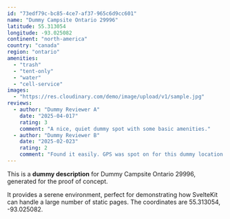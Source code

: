 ```yaml
---
id: "73edf79c-bc85-4ce7-af37-965c6d9cc601"
name: "Dummy Campsite Ontario 29996"
latitude: 55.313054
longitude: -93.025082
continent: "north-america"
country: "canada"
region: "ontario"
amenities:
  - "trash"
  - "tent-only"
  - "water"
  - "cell-service"
images:
  - "https://res.cloudinary.com/demo/image/upload/v1/sample.jpg"
reviews:
  - author: "Dummy Reviewer A"
    date: "2025-04-017"
    rating: 3
    comment: "A nice, quiet dummy spot with some basic amenities."
  - author: "Dummy Reviewer B"
    date: "2025-02-023"
    rating: 2
    comment: "Found it easily. GPS was spot on for this dummy location."
---
```


This is a **dummy description** for Dummy Campsite Ontario 29996, generated for the proof of concept.

It provides a serene environment, perfect for demonstrating how SvelteKit can handle a large number of static pages. The coordinates are 55.313054, -93.025082.
